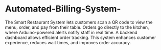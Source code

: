 # Automated-Billing-System-
The Smart Restaurant System lets customers scan a QR code to view the menu, order, and pay from their table. Orders go directly to the kitchen, where Arduino-powered alerts notify staff in real time. A backend dashboard allows efficient order tracking. This system enhances customer experience, reduces wait times, and improves order accuracy.
